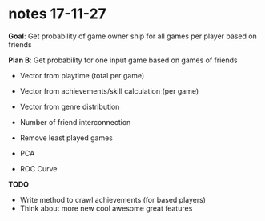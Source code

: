 # notes 17-11-27


**Goal**: Get probability of game owner ship for all games per player based on friends


**Plan B**: Get probability for one input game based on games of friends

* Vector from playtime (total per game)
* Vector from achievements/skill calculation (per game)
* Vector from genre distribution
* Number of friend interconnection


* Remove least played games


* PCA
* ROC Curve


**TODO**

* Write method to crawl achievements (for based players)
* Think about more new cool awesome great features